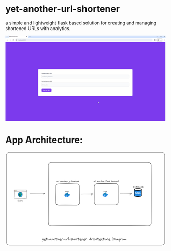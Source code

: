 # yet-another-url-shortener
a simple and lightweight flask based solution for creating and managing shortened URLs with analytics.

![App UI](https://github.com/MasterZesty/yet-another-url-shortener/blob/main/docs/yaus-demo-v1.gif)

# App Architecture:
![App Architecture](https://github.com/MasterZesty/yet-another-url-shortener/blob/main/docs/yaus-architecture-diagram.png)

<!-- ## alembic commands for ref
```
alembic init alembic
alembic revision --autogenerate
alembic upgrade head
``` -->
